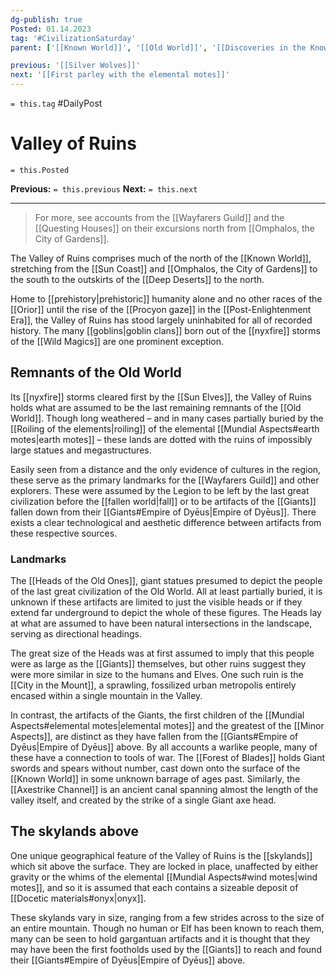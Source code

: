 ```yaml
---
dg-publish: true
Posted: 01.14.2023
tag: '#CivilizationSaturday'
parent: ['[[Known World]]', '[[Old World]]', '[[Discoveries in the Known World]]']

previous: '[[Silver Wolves]]'
next: '[[First parley with the elemental motes]]'
---
```

`= this.tag` #DailyPost
# Valley of Ruins
`= this.Posted`

**Previous:** `= this.previous`
**Next:** `= this.next`

---

> For more, see accounts from the [[Wayfarers Guild]] and the [[Questing Houses]] on their excursions north from [[Omphalos, the City of Gardens]].

The Valley of Ruins comprises much of the north of the [[Known World]], stretching from the [[Sun Coast]] and [[Omphalos, the City of Gardens]] to the south to the outskirts of the [[Deep Deserts]] to the north.

Home to [[prehistory|prehistoric]] humanity alone and no other races of the [[Orior]] until the rise of the [[Procyon gaze]] in the [[Post-Enlightenment Era]], the Valley of Ruins has stood largely uninhabited for all of recorded history. The many [[goblins|goblin clans]] born out of the [[nyxfire]] storms of the [[Wild Magics]] are one prominent exception.

## Remnants of the Old World

Its [[nyxfire]] storms cleared first by the [[Sun Elves]], the Valley of Ruins holds what are assumed to be the last remaining remnants of the [[Old World]]. Though long weathered – and in many cases partially buried by the [[Roiling of the elements|roiling]] of the elemental [[Mundial Aspects#earth motes|earth motes]] – these lands are dotted with the ruins of impossibly large statues and megastructures.

Easily seen from a distance and the only evidence of cultures in the region, these serve as the primary landmarks for the [[Wayfarers Guild]] and other explorers. These were assumed by the Legion to be left by the last great civilization before the [[fallen world|fall]] or to be artifacts of the [[Giants]] fallen down from their [[Giants#Empire of Dyēus|Empire of Dyēus]]. There exists a clear technological and aesthetic difference between artifacts from these respective sources.

### Landmarks

The [[Heads of the Old Ones]], giant statues presumed to depict the people of the last great civilization of the Old World. All at least partially buried, it is unknown if these artifacts are limited to just the visible heads or if they extend far underground to depict the whole of these figures. The Heads lay at what are assumed to have been natural intersections in the landscape, serving as directional headings.

The great size of the Heads was at first assumed to imply that this people were as large as the [[Giants]] themselves, but other ruins suggest they were more similar in size to the humans and Elves. One such ruin is the [[City in the Mount]], a sprawling, fossilized urban metropolis entirely encased within a single mountain in the Valley.

In contrast, the artifacts of the Giants, the first children of the [[Mundial Aspects#elemental motes|elemental motes]] and the greatest of the [[Minor Aspects]], are distinct as they have fallen from the [[Giants#Empire of Dyēus|Empire of Dyēus]] above. By all accounts a warlike people, many of these have a connection to tools of war. The [[Forest of Blades]] holds Giant swords and spears without number, cast down onto the surface of the [[Known World]] in some unknown barrage of ages past. Similarly, the [[Axestrike Channel]] is an ancient canal spanning almost the length of the valley itself, and created by the strike of a single Giant axe head.

## The skylands above

One unique geographical feature of the Valley of Ruins is the [[skylands]] which sit above the surface. They are locked in place, unaffected by either gravity or the whims of the elemental [[Mundial Aspects#wind motes|wind motes]], and so it is assumed that each contains a sizeable deposit of [[Docetic materials#onyx|onyx]].

These skylands vary in size, ranging from a few strides across to the size of an entire mountain. Though no human or Elf has been known to reach them, many can be seen to hold gargantuan artifacts and it is thought that they may have been the first footholds used by the [[Giants]] to reach and found their [[Giants#Empire of Dyēus|Empire of Dyēus]] above.
